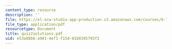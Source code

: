 ```yaml
---
content_type: resource
description: ''
file: https://ol-ocw-studio-app-production.s3.amazonaws.com/courses/6-780-semiconductor-manufacturing-spring-2003/e53a88b6a9814ef1f15d81b0395793f3_quiz2solutions.pdf
file_type: application/pdf
resourcetype: Document
title: quiz2solutions.pdf
uid: e53a88b6-a981-4ef1-f15d-81b0395793f3
---
```

